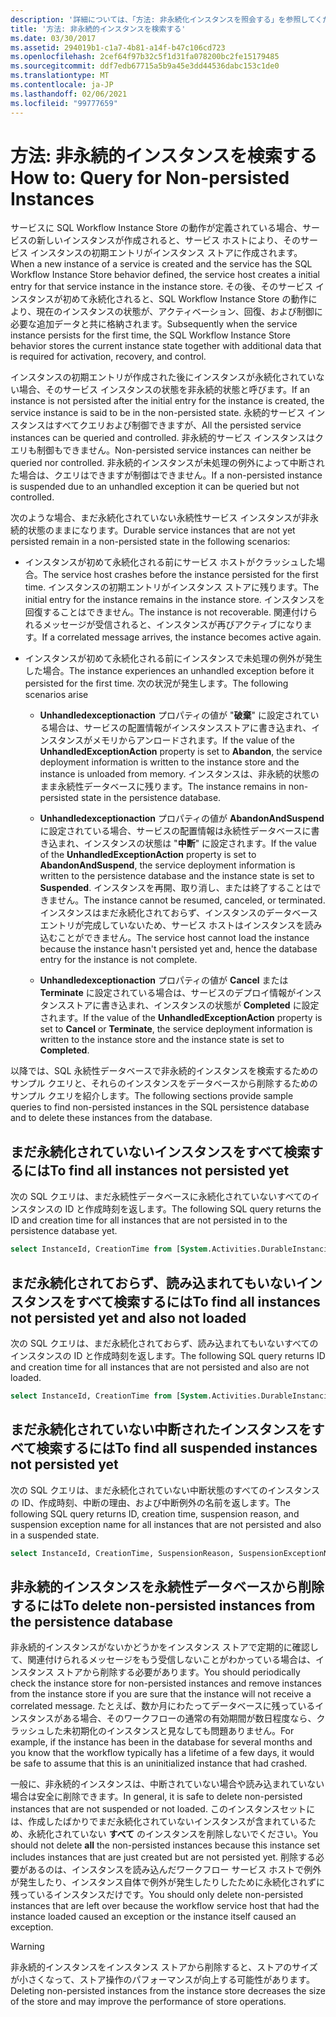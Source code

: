 ```yaml
---
description: '詳細については、「方法: 非永続化インスタンスを照会する」を参照してください。'
title: '方法: 非永続的インスタンスを検索する'
ms.date: 03/30/2017
ms.assetid: 294019b1-c1a7-4b81-a14f-b47c106cd723
ms.openlocfilehash: 2cef64f97b32c5f1d31fa078200bc2fe15179485
ms.sourcegitcommit: ddf7edb67715a5b9a45e3dd44536dabc153c1de0
ms.translationtype: MT
ms.contentlocale: ja-JP
ms.lasthandoff: 02/06/2021
ms.locfileid: "99777659"
---
```

# <a name="how-to-query-for-non-persisted-instances"></a><span data-ttu-id="d5115-103">方法: 非永続的インスタンスを検索する</span><span class="sxs-lookup"><span data-stu-id="d5115-103">How to: Query for Non-persisted Instances</span></span>

<span data-ttu-id="d5115-104">サービスに SQL Workflow Instance Store の動作が定義されている場合、サービスの新しいインスタンスが作成されると、サービス ホストにより、そのサービス インスタンスの初期エントリがインスタンス ストアに作成されます。</span><span class="sxs-lookup"><span data-stu-id="d5115-104">When a new instance of a service is created and the service has the SQL Workflow Instance Store behavior defined, the service host creates a initial entry for that service instance in the instance store.</span></span> <span data-ttu-id="d5115-105">その後、そのサービス インスタンスが初めて永続化されると、SQL Workflow Instance Store の動作により、現在のインスタンスの状態が、アクティベーション、回復、および制御に必要な追加データと共に格納されます。</span><span class="sxs-lookup"><span data-stu-id="d5115-105">Subsequently when the service instance persists for the first time, the SQL Workflow Instance Store behavior stores the current instance state together with additional data that is required for activation, recovery, and control.</span></span>

<span data-ttu-id="d5115-106">インスタンスの初期エントリが作成された後にインスタンスが永続化されていない場合、そのサービス インスタンスの状態を非永続的状態と呼びます。</span><span class="sxs-lookup"><span data-stu-id="d5115-106">If an instance is not persisted after the initial entry for the instance is created, the service instance is said to be in the non-persisted state.</span></span> <span data-ttu-id="d5115-107">永続的サービス インスタンスはすべてクエリおよび制御できますが、</span><span class="sxs-lookup"><span data-stu-id="d5115-107">All the persisted service instances can be queried and controlled.</span></span> <span data-ttu-id="d5115-108">非永続的サービス インスタンスはクエリも制御もできません。</span><span class="sxs-lookup"><span data-stu-id="d5115-108">Non-persisted service instances can neither be queried nor controlled.</span></span> <span data-ttu-id="d5115-109">非永続的インスタンスが未処理の例外によって中断された場合は、クエリはできますが制御はできません。</span><span class="sxs-lookup"><span data-stu-id="d5115-109">If a non-persisted instance is suspended due to an unhandled exception it can be queried but not controlled.</span></span>

<span data-ttu-id="d5115-110">次のような場合、まだ永続化されていない永続性サービス インスタンスが非永続的状態のままになります。</span><span class="sxs-lookup"><span data-stu-id="d5115-110">Durable service instances that are not yet persisted remain in a non-persisted state in the following scenarios:</span></span>

- <span data-ttu-id="d5115-111">インスタンスが初めて永続化される前にサービス ホストがクラッシュした場合。</span><span class="sxs-lookup"><span data-stu-id="d5115-111">The service host crashes before the instance persisted for the first time.</span></span> <span data-ttu-id="d5115-112">インスタンスの初期エントリがインスタンス ストアに残ります。</span><span class="sxs-lookup"><span data-stu-id="d5115-112">The initial entry for the instance remains in the instance store.</span></span> <span data-ttu-id="d5115-113">インスタンスを回復することはできません。</span><span class="sxs-lookup"><span data-stu-id="d5115-113">The instance is not recoverable.</span></span> <span data-ttu-id="d5115-114">関連付けられるメッセージが受信されると、インスタンスが再びアクティブになります。</span><span class="sxs-lookup"><span data-stu-id="d5115-114">If a correlated message arrives, the instance becomes active again.</span></span>

- <span data-ttu-id="d5115-115">インスタンスが初めて永続化される前にインスタンスで未処理の例外が発生した場合。</span><span class="sxs-lookup"><span data-stu-id="d5115-115">The instance experiences an unhandled exception before it persisted for the first time.</span></span> <span data-ttu-id="d5115-116">次の状況が発生します。</span><span class="sxs-lookup"><span data-stu-id="d5115-116">The following scenarios arise</span></span>

  - <span data-ttu-id="d5115-117">**Unhandledexceptionaction** プロパティの値が "**破棄**" に設定されている場合は、サービスの配置情報がインスタンスストアに書き込まれ、インスタンスがメモリからアンロードされます。</span><span class="sxs-lookup"><span data-stu-id="d5115-117">If the value of the **UnhandledExceptionAction** property is set to **Abandon**, the service deployment information is written to the instance store and the instance is unloaded from memory.</span></span> <span data-ttu-id="d5115-118">インスタンスは、非永続的状態のまま永続性データベースに残ります。</span><span class="sxs-lookup"><span data-stu-id="d5115-118">The instance remains in non-persisted state in the persistence database.</span></span>

  - <span data-ttu-id="d5115-119">**Unhandledexceptionaction** プロパティの値が **AbandonAndSuspend** に設定されている場合、サービスの配置情報は永続性データベースに書き込まれ、インスタンスの状態は "**中断**" に設定されます。</span><span class="sxs-lookup"><span data-stu-id="d5115-119">If the value of the **UnhandledExceptionAction** property is set to **AbandonAndSuspend**, the service deployment information is written to the persistence database and the instance state is set to **Suspended**.</span></span> <span data-ttu-id="d5115-120">インスタンスを再開、取り消し、または終了することはできません。</span><span class="sxs-lookup"><span data-stu-id="d5115-120">The instance cannot be resumed, canceled, or terminated.</span></span> <span data-ttu-id="d5115-121">インスタンスはまだ永続化されておらず、インスタンスのデータベース エントリが完成していないため、サービス ホストはインスタンスを読み込むことができません。</span><span class="sxs-lookup"><span data-stu-id="d5115-121">The service host cannot load the instance because the instance hasn't persisted yet and, hence the database entry for the instance is not complete.</span></span>

  - <span data-ttu-id="d5115-122">**Unhandledexceptionaction** プロパティの値が **Cancel** または **Terminate** に設定されている場合は、サービスのデプロイ情報がインスタンスストアに書き込まれ、インスタンスの状態が **Completed** に設定されます。</span><span class="sxs-lookup"><span data-stu-id="d5115-122">If the value of the **UnhandledExceptionAction** property is set to **Cancel** or **Terminate**, the service deployment information is written to the instance store and the instance state is set to **Completed**.</span></span>

<span data-ttu-id="d5115-123">以降では、SQL 永続性データベースで非永続的インスタンスを検索するためのサンプル クエリと、それらのインスタンスをデータベースから削除するためのサンプル クエリを紹介します。</span><span class="sxs-lookup"><span data-stu-id="d5115-123">The following sections provide sample queries to find non-persisted instances in the SQL persistence database and to delete these instances from the database.</span></span>

## <a name="to-find-all-instances-not-persisted-yet"></a><span data-ttu-id="d5115-124">まだ永続化されていないインスタンスをすべて検索するには</span><span class="sxs-lookup"><span data-stu-id="d5115-124">To find all instances not persisted yet</span></span>

<span data-ttu-id="d5115-125">次の SQL クエリは、まだ永続性データベースに永続化されていないすべてのインスタンスの ID と作成時刻を返します。</span><span class="sxs-lookup"><span data-stu-id="d5115-125">The following SQL query returns the ID and creation time for all instances that are not persisted in to the persistence database yet.</span></span>

```sql
select InstanceId, CreationTime from [System.Activities.DurableInstancing].[Instances] where IsInitialized = 0;
```

## <a name="to-find-all-instances-not-persisted-yet-and-also-not-loaded"></a><span data-ttu-id="d5115-126">まだ永続化されておらず、読み込まれてもいないインスタンスをすべて検索するには</span><span class="sxs-lookup"><span data-stu-id="d5115-126">To find all instances not persisted yet and also not loaded</span></span>

 <span data-ttu-id="d5115-127">次の SQL クエリは、まだ永続化されておらず、読み込まれてもいないすべてのインスタンスの ID と作成時刻を返します。</span><span class="sxs-lookup"><span data-stu-id="d5115-127">The following SQL query returns ID and creation time for all instances that are not persisted and also are not loaded.</span></span>

```sql
select InstanceId, CreationTime from [System.Activities.DurableInstancing].[Instances] where IsInitialized = 0 and CurrentMachine is NULL;
```

## <a name="to-find-all-suspended-instances-not-persisted-yet"></a><span data-ttu-id="d5115-128">まだ永続化されていない中断されたインスタンスをすべて検索するには</span><span class="sxs-lookup"><span data-stu-id="d5115-128">To find all suspended instances not persisted yet</span></span>

<span data-ttu-id="d5115-129">次の SQL クエリは、まだ永続化されていない中断状態のすべてのインスタンスの ID、作成時刻、中断の理由、および中断例外の名前を返します。</span><span class="sxs-lookup"><span data-stu-id="d5115-129">The following SQL query returns ID, creation time, suspension reason, and suspension exception name for all instances that are not persisted and also in a suspended state.</span></span>

```sql
select InstanceId, CreationTime, SuspensionReason, SuspensionExceptionName from [System.Activities.DurableInstancing].[Instances] where IsInitialized = 0 and IsSuspended = 1;
```

## <a name="to-delete-non-persisted-instances-from-the-persistence-database"></a><span data-ttu-id="d5115-130">非永続的インスタンスを永続性データベースから削除するには</span><span class="sxs-lookup"><span data-stu-id="d5115-130">To delete non-persisted instances from the persistence database</span></span>

<span data-ttu-id="d5115-131">非永続的インスタンスがないかどうかをインスタンス ストアで定期的に確認して、関連付けられるメッセージをもう受信しないことがわかっている場合は、インスタンス ストアから削除する必要があります。</span><span class="sxs-lookup"><span data-stu-id="d5115-131">You should periodically check the instance store for non-persisted instances and remove instances from the instance store if you are sure that the instance will not receive a correlated message.</span></span> <span data-ttu-id="d5115-132">たとえば、数か月にわたってデータベースに残っているインスタンスがある場合、そのワークフローの通常の有効期間が数日程度なら、クラッシュした未初期化のインスタンスと見なしても問題ありません。</span><span class="sxs-lookup"><span data-stu-id="d5115-132">For example, if the instance has been in the database for several months and you know that the workflow typically has a lifetime of a few days, it would be safe to assume that this is an uninitialized instance that had crashed.</span></span>

<span data-ttu-id="d5115-133">一般に、非永続的インスタンスは、中断されていない場合や読み込まれていない場合は安全に削除できます。</span><span class="sxs-lookup"><span data-stu-id="d5115-133">In general, it is safe to delete non-persisted instances that are not suspended or not loaded.</span></span> <span data-ttu-id="d5115-134">このインスタンスセットには、作成したばかりでまだ永続化されていないインスタンスが含まれているため、永続化されていない **すべて** のインスタンスを削除しないでください。</span><span class="sxs-lookup"><span data-stu-id="d5115-134">You should not delete **all** the non-persisted instances because this instance set includes instances that are just created but are not persisted yet.</span></span> <span data-ttu-id="d5115-135">削除する必要があるのは、インスタンスを読み込んだワークフロー サービス ホストで例外が発生したり、インスタンス自体で例外が発生したりしたために永続化されずに残っているインスタンスだけです。</span><span class="sxs-lookup"><span data-stu-id="d5115-135">You should only delete non-persisted instances that are left over because the workflow service host that had the instance loaded caused an exception or the instance itself caused an exception.</span></span>

> [!WARNING]
> <span data-ttu-id="d5115-136">非永続的インスタンスをインスタンス ストアから削除すると、ストアのサイズが小さくなって、ストア操作のパフォーマンスが向上する可能性があります。</span><span class="sxs-lookup"><span data-stu-id="d5115-136">Deleting non-persisted instances from the instance store decreases the size of the store and may improve the performance of store operations.</span></span>
